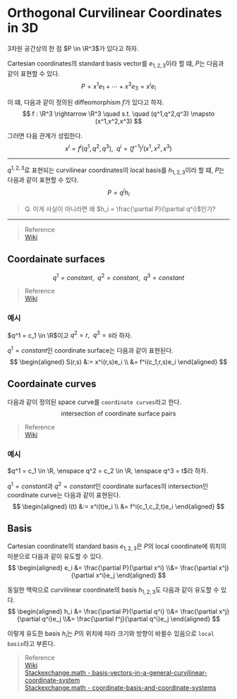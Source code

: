 # Orthogonal Curvilinear Coordinates in 3D
3차원 공간상의 한 점 $P \in \R^3$가 있다고 하자.

Cartesian coordinates의 standard basis vector를 $e_{1,2,3}$이라 할 떄, $P$는 다음과 같이 표현할 수 있다.
$$ P = x^1e_1 + \cdots + x^3e_3 = x^ie_i $$

이 떄, 다음과 같이 정의된 diffeomorphism $f$가 있다고 하자.
$$ f : \R^3 \rightarrow \R^3 \quad s.t. \quad (q^1,q^2,q^3) \mapsto (x^1,x^2,x^3) $$

그러면 다음 관계가 성립한다.
$$ x^i = f^i(q^1,q^2,q^3), \enspace q^i = (f^{-1})^i(x^1,x^2,x^3)$$

---

$q^{1,2,3}$로 표현되는 curvilinear coordinates의 local basis를 $h_{1,2,3}$이라 할 떄, $P$는 다음과 같이 표현할 수 있다.
$$ P = q^ih_i $$

> Q. 이게 사실이 아니라면 왜 $h_i = \frac{\partial P}{\partial q^i}$인가?

---

> Reference  
> [Wiki](https://en.wikipedia.org/wiki/Curvilinear_coordinates)

## Coordainate surfaces
$$ q^1 = constant, \enspace q^2 = constant, \enspace q^3 = constant $$

> Reference  
> [Wiki](https://en.wikipedia.org/wiki/Curvilinear_coordinates)

### 예시
$q^1 = c_1 \in \R$이고 $q^2 = r, \enspace q^3 = s$라 하자.

$q^1 = constant$인 coordinate surface는 다음과 같이 표현된다.
$$ \begin{aligned} S(r,s) &:= x^i(r,s)e_i \\ &= f^i(c_1,r,s)e_i \end{aligned}  $$

## Coordainate curves
다음과 같이 정의된 space curve를 `coordinate curves`라고 한다.
$$ \text{intersection of coordinate surface pairs } $$

> Reference  
> [Wiki](https://en.wikipedia.org/wiki/Curvilinear_coordinates)

### 예시
$q^1 = c_1 \in \R, \enspace q^2 = c_2 \in \R, \enspace q^3 = t$라 하자.

$q^1 = constant$과 $q^2 = constant$인 coordinate surfaces의 intersection인 coordinate curve는 다음과 같이 표현된다.
$$ \begin{aligned} l(t) &:= x^i(t)e_i \\ &= f^i(c_1,c_2,t)e_i \end{aligned}  $$

## Basis
Cartesian coordinate의 standard basis $e_{1,2,3}$은 $P$의 local coordinate에 위치의 미분으로 다음과 같이 유도할 수 있다.
$$ \begin{aligned} e_i &= \frac{\partial P}{\partial x^i} \\&= \frac{\partial x^j}{\partial x^i}e_j \end{aligned}  $$

동일한 맥락으로 curvilinear coordinate의 basis $h_{1,2,3}$도 다음과 같이 유도할 수 있다.
$$ \begin{aligned} h_i &= \frac{\partial P}{\partial q^i} \\&= \frac{\partial x^j}{\partial q^i}e_j \\&= \frac{\partial f^j}{\partial q^i}e_j \end{aligned}  $$

이렇게 유도한 basis $h_i$는 $P$의 위치에 따라 크기와 방향이 바뀔수 있음으로 `local basis`라고 부른다.


> Reference  
> [Wiki](https://en.wikipedia.org/wiki/Curvilinear_coordinates)  
> [Stackexchange.math - basis-vectors-in-a-general-curvilinear-coordinate-system](https://math.stackexchange.com/questions/1854909/basis-vectors-in-a-general-curvilinear-coordinate-system)  
> [Stackexchange.math - coordinate-basis-and-coordinate-systems](https://math.stackexchange.com/questions/3067566/coordinate-basis-and-coordinate-systems)  